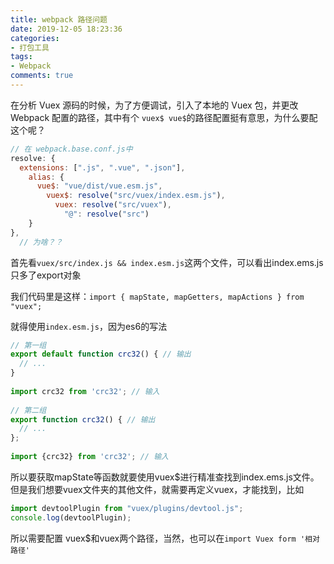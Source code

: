 ```yaml
---
title: webpack 路径问题
date: 2019-12-05 18:23:36
categories:
- 打包工具
tags:
- Webpack
comments: true
---
```




在分析 Vuex 源码的时候，为了方便调试，引入了本地的 Vuex 包，并更改 Webpack 配置的路径，其中有个  `vuex$ vue$`的路径配置挺有意思，为什么要配这个呢？

<!-- more -->

```js
// 在 webpack.base.conf.js中
resolve: {
  extensions: [".js", ".vue", ".json"],
    alias: {
      vue$: "vue/dist/vue.esm.js",
        vuex$: resolve("src/vuex/index.esm.js"),
          vuex: resolve("src/vuex"),
            "@": resolve("src")
    }
},
  // 为啥？？
```

首先看`vuex/src/index.js && index.esm.js`这两个文件，可以看出index.ems.js只多了export对象

我们代码里是这样：`import { mapState, mapGetters, mapActions } from "vuex";`

就得使用`index.esm.js`，因为es6的写法

```js
// 第一组
export default function crc32() { // 输出
  // ...
}
 
import crc32 from 'crc32'; // 输入
 
// 第二组
export function crc32() { // 输出
  // ...
};
 
import {crc32} from 'crc32'; // 输入
```

所以要获取mapState等函数就要使用vuex$进行精准查找到index.ems.js文件。但是我们想要vuex文件夹的其他文件，就需要再定义vuex，才能找到，比如

```js
import devtoolPlugin from "vuex/plugins/devtool.js";
console.log(devtoolPlugin);
```

所以需要配置 vuex$和vuex两个路径，当然，也可以在`import Vuex form '相对路径'`